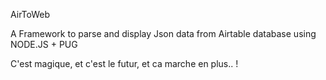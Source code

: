 AirToWeb

A Framework to parse and display Json data from Airtable database using NODE.JS + PUG



C'est magique, et c'est le futur, et ca marche en plus.. !
